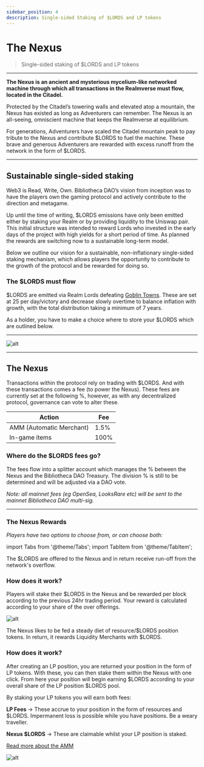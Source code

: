 ```yaml
---
sidebar_position: 4
description: Single-sided Staking of $LORDS and LP tokens
---
```


# The Nexus

> Single-sided staking of $LORDS and LP tokens

---

**The Nexus is an ancient and mysterious mycelium-like networked machine through which all transactions in the Realmverse must flow, located in the Citadel.**

Protected by the Citadel’s towering walls and elevated atop a mountain, the Nexus has existed as long as Adventurers can remember. The Nexus is an all-seeing, omniscient machine that keeps the Realmverse at equilibrium.

For generations, Adventurers have scaled the Citadel mountain peak to pay tribute to the Nexus and contribute $LORDS to fuel the machine. These brave and generous Adventurers are rewarded with excess runoff from the network in the form of $LORDS.

---

## Sustainable single-sided staking

Web3 is Read, Write, Own. Bibliotheca DAO’s vision from inception was to have the players own the gaming protocol and actively contribute to the direction and metagame.

Up until the time of writing, $LORDS emissions have only been emitted either by staking your Realm or by providing liquidity to the Uniswap pair. This initial structure was intended to reward Lords who invested in the early days of the project with high yields for a short period of time. As planned the rewards are switching now to a sustainable long-term model.

Below we outline our vision for a sustainable, non-inflationary single-sided staking mechanism, which allows players the opportunity to contribute to the growth of the protocol and be rewarded for doing so.



### The $LORDS must flow

$LORDS are emitted via Realm Lords defeating [Goblin Towns](/docs/game/goblin-towns.md). These are set at 25 per day/victory and decrease slowly overtime to balance inflation with growth, with the total distribution taking a minimum of 7 years. 

As a holder, you have to make a choice where to store your $LORDS which are outlined below.

---

![alt](/img/game/lords-tokenomics.png)

---


## The Nexus

Transactions within the protocol rely on trading with $LORDS. And with these transactions comes a fee (to power the Nexus). These fees are currently set at the following %, however, as with any decentralized protocol, governance can vote to alter these.

| Action | Fee |
| ----------- | ----------- |
| AMM (Automatic Merchant) | 1.5% |
| In-game items | 100% |

### Where do the $LORDS fees go? 

The fees flow into a splitter account which manages the % between the Nexus and the Bibliotheca DAO Treasury. The division % is still to be determined and will be adjusted via a DAO vote.

*Note: all mainnet fees (eg OpenSea, LooksRare etc) will be sent to the mainnet Bibliotheca DAO multi-sig.*

---

### The Nexus Rewards

*Players have two options to choose from, or can choose both:*

import Tabs from '@theme/Tabs';
import TabItem from '@theme/TabItem';

<Tabs>
  <TabItem value="1. $LORDS Offering (single-sided $LORDS staking)" label="1. $LORDS Offering (single-sided $LORDS staking)" default>

The $LORDS are offered to the Nexus and in return receive run-off from the network's overflow.

### How does it work?

Players will stake their $LORDS in the Nexus and be rewarded per block according to the previous 24hr trading period. Your reward is calculated according to your share of the over offerings.


![alt](/img/game/nexus-single-sided.png)  

</TabItem>
  <TabItem value="2. Liquidity Merchant (LP token staking)" label="2. Liquidity Merchant (LP token staking)">

The Nexus likes to be fed a steady diet of resource/$LORDS position tokens. In return, it rewards Liquidity Merchants with $LORDS.

### How does it work?

After creating an LP position, you are returned your position in the form of LP tokens. With these, you can then stake them within the Nexus with one click. From here your position will begin earning $LORDS according to your overall share of the LP position $LORDS pool.

By staking your LP tokens you will earn both fees:

**LP Fees** -> These accrue to your position in the form of resources and $LORDS. Impermanent loss is possible while you have positions. Be a weary traveller.

**Nexus $LORDS** -> These are claimable whilst your LP position is staked.

[Read more about the AMM](nexus.md)


![alt](/img/game/amm-rewards.png)  
</TabItem>
</Tabs>



